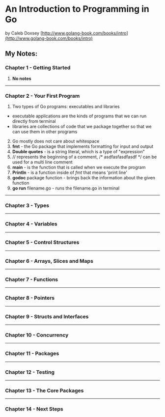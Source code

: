 # An Introduction to Programming in Go
by Caleb Doxsey
[http://www.golang-book.com/books/intro](http://www.golang-book.com/books/intro)

## My Notes:

### Chapter 1 - Getting Started

1. **No notes**
---

### Chapter 2 - Your First Program

1. Two types of Go programs:  executables and libraries
  - executable applications are the kinds of programs that we can run directly from terminal
  - libraries are collections of code that we package together so that we can use them in other programs
2. Go mostly does not care about whitespace
3. **fmt** - the Go package that implements formatting for input and output
4. **Double quotes** - is a string literal, which is a type of "expression"
5. // represents the beginning of a comment, /* asdfasfasdfasdf */ can be used for a multi line comment
6. **main** - is the function that is called when we execute the program
7. **Println** - is a function inside of _fmt_ that means 'print line'
8. **godoc** package function - brings back the information about the given function
9. **go run** filename.go - runs the filename.go in terminal

---

### Chapter 3 - Types

---

### Chapter 4 - Variables

---

### Chapter 5 - Control Structures

---

### Chapter 6 - Arrays, Slices and Maps

---

### Chapter 7 - Functions

---

### Chapter 8 - Pointers

---

### Chapter 9 - Structs and Interfaces

---

### Chapter 10 - Concurrency

---

### Chapter 11 - Packages

---

### Chapter 12 - Testing

---

### Chapter 13 - The Core Packages

---

### Chapter 14 - Next Steps
